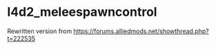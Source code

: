 # l4d2_meleespawncontrol
Rewritten version from https://forums.alliedmods.net/showthread.php?t=222535
